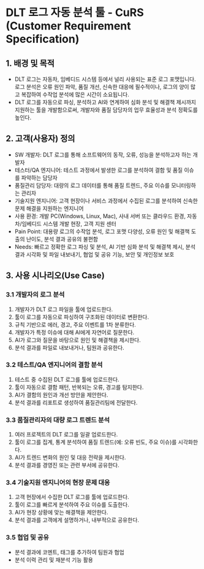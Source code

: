 # DLT 로그 자동 분석 툴 - CuRS (Customer Requirement Specification)

## 1. 배경 및 목적
- DLT 로그는 자동차, 임베디드 시스템 등에서 널리 사용되는 표준 로그 포맷입니다. 로그 분석은 오류 원인 파악, 품질 개선, 신속한 대응에 필수적이나, 로그의 양이 많고 복잡하여 수작업 분석에 많은 시간이 소요됩니다.
- DLT 로그를 자동으로 파싱, 분석하고 AI와 연계하여 심화 분석 및 해결책 제시까지 지원하는 툴을 개발함으로써, 개발자와 품질 담당자의 업무 효율성과 분석 정확도를 높인다.

## 2. 고객(사용자) 정의
- SW 개발자: DLT 로그를 통해 소프트웨어의 동작, 오류, 성능을 분석하고자 하는 개발자
- 테스터/QA 엔지니어: 테스트 과정에서 발생한 로그를 분석하여 결함 및 품질 이슈를 파악하는 담당자
- 품질관리 담당자: 대량의 로그 데이터를 통해 품질 트렌드, 주요 이슈를 모니터링하는 관리자
- 기술지원 엔지니어: 고객 현장이나 서비스 과정에서 수집된 로그를 분석하여 신속한 문제 해결을 지원하는 엔지니어
- 사용 환경: 개발 PC(Windows, Linux, Mac), 사내 서버 또는 클라우드 환경, 자동차/임베디드 시스템 개발 현장, 고객 지원 센터
- Pain Point: 대용량 로그의 수작업 분석, 로그 포맷 다양성, 오류 원인 및 해결책 도출의 난이도, 분석 결과 공유의 불편함
- Needs: 빠르고 정확한 로그 파싱 및 분석, AI 기반 심화 분석 및 해결책 제시, 분석 결과 시각화 및 파일 내보내기, 협업 및 공유 기능, 보안 및 개인정보 보호

## 3. 사용 시나리오(Use Case)
### 3.1 개발자의 로그 분석
1. 개발자가 DLT 로그 파일을 툴에 업로드한다.
2. 툴이 로그를 자동으로 파싱하여 구조화된 데이터로 변환한다.
3. 규칙 기반으로 에러, 경고, 주요 이벤트를 1차 분류한다.
4. 개발자가 특정 이슈에 대해 AI에게 자연어로 질문한다.
5. AI가 로그와 질문을 바탕으로 원인 및 해결책을 제시한다.
6. 분석 결과를 파일로 내보내거나, 팀원과 공유한다.

### 3.2 테스트/QA 엔지니어의 결함 분석
1. 테스트 중 수집된 DLT 로그를 툴에 업로드한다.
2. 툴이 자동으로 결함 패턴, 반복되는 오류, 경고를 탐지한다.
3. AI가 결함의 원인과 개선 방안을 제안한다.
4. 분석 결과를 리포트로 생성하여 품질관리팀에 전달한다.

### 3.3 품질관리자의 대량 로그 트렌드 분석
1. 여러 프로젝트의 DLT 로그를 일괄 업로드한다.
2. 툴이 로그를 집계, 통계 분석하여 품질 트렌드(예: 오류 빈도, 주요 이슈)를 시각화한다.
3. AI가 트렌드 변화의 원인 및 대응 전략을 제시한다.
4. 분석 결과를 경영진 또는 관련 부서에 공유한다.

### 3.4 기술지원 엔지니어의 현장 문제 대응
1. 고객 현장에서 수집한 DLT 로그를 툴에 업로드한다.
2. 툴이 로그를 빠르게 분석하여 주요 이슈를 도출한다.
3. AI가 현장 상황에 맞는 해결책을 제안한다.
4. 분석 결과를 고객에게 설명하거나, 내부적으로 공유한다.

### 3.5 협업 및 공유
- 분석 결과에 코멘트, 태그를 추가하여 팀원과 협업
- 분석 이력 관리 및 재분석 기능 활용
